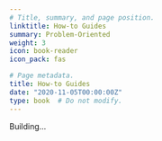 ```yaml
---
# Title, summary, and page position.
linktitle: How-to Guides
summary: Problem-Oriented
weight: 3
icon: book-reader
icon_pack: fas

# Page metadata.
title: How-to Guides
date: "2020-11-05T00:00:00Z"
type: book  # Do not modify.
---
```


Building...
